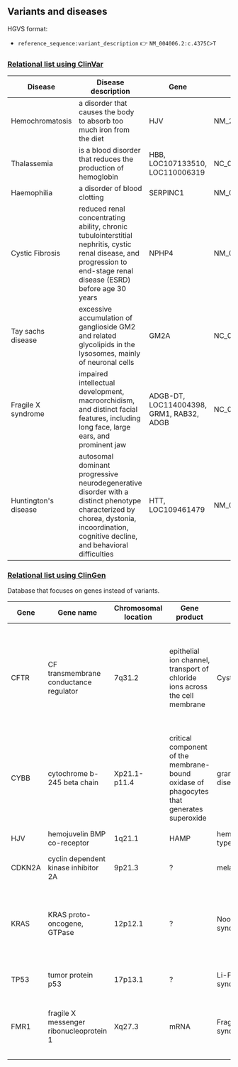 ## Variants and diseases

HGVS format:
* `reference_sequence:variant_description` 👉 `NM_004006.2:c.4375C>T`

### [Relational list using ClinVar](https://www.ncbi.nlm.nih.gov/clinvar/)

|Disease|Disease description|Gene|Variants|
|-------|-------------------|----|--------|
|Hemochromatosis|a disorder that causes the body to absorb too much iron from the diet|HJV|NM_213653.3:c.959G>T|
|Thalassemia| is a blood disorder that reduces the production of hemoglobin|	HBB, LOC107133510, LOC110006319	|	NC_000011.10:g.5218346_5226066del|
|Haemophilia|	a disorder of blood clotting	|	SERPINC1	|		NM_000488.4(SERPINC1):c.1246G>T  |
|Cystic Fibrosis| reduced renal concentrating ability, chronic tubulointerstitial nephritis, cystic renal disease, and progression to end-stage renal disease (ESRD) before age 30 years 	|	NPHP4	| NM_015102.5(NPHP4):c.314T>G	|
|Tay sachs disease| 	excessive accumulation of ganglioside GM2 and related glycolipids in the lysosomes, mainly of neuronal cells	|	GM2A	|	NC_000005.10:g.(?_151253197)_(151267660_?)	|
|Fragile X syndrome|	impaired intellectual development, macroorchidism, and distinct facial features, including long face, large ears, and prominent jaw |	ADGB-DT, LOC114004398, GRM1, RAB32, ADGB	|	NC_000006.11:g.146735206_147036914del301709 |
|Huntington's disease|	autosomal dominant progressive neurodegenerative disorder with a distinct phenotype characterized by chorea, dystonia, incoordination, cognitive decline, and behavioral difficulties	|	HTT, LOC109461479	|	NM_002111.8(HTT):c.52CAG[(36_39)]	|


### [Relational list using ClinGen](https://clinicalgenome.org/)

Database that focuses on genes instead of variants.

|Gene|Gene name|Chromosomal location|Gene product|Disease|Disease description|
|----|---------|--------------------|------------|-------|-------------------|
|CFTR|CF transmembrane conductance regulator|7q31.2|epithelial ion channel, transport of chloride ions across the cell membrane|Cystic fibrosis|a genetic disorder characterized by the production of sweat with a high salt content and mucus secretions with an abnormal viscosity|		 |
|CYBB|		cytochrome b-245 beta chain    |	Xp21.1-p11.4	| 	critical component of the membrane-bound oxidase of phagocytes that generates superoxide	|	granulomatous disease	|		white blood cells called phagocytes are unable to kill certain types of bacteria and fungi |
|HJV|		 hemojuvelin BMP co-receptor   |	1q21.1	|	HAMP	|	hemochromatosis type 2A	|		 too much iron builds up in the body |
|CDKN2A|	cyclin dependent kinase inhibitor 2A	|	9p21.3	|	?	|	melanoma	|	 cutaneous malignant cancer	 |
|KRAS|		KRAS proto-oncogene, GTPase    |	12p12.1	|	?	|		Noonan syndrome |	unusual facial characteristics, short stature, heart defects, other physical problems and possible developmental delays	 |
|TP53|	  tumor protein p53  	|		17p13.1 |		? |	Li-Fraumeni syndrome 1	|		increased risk to develop cancer |
|	FMR1	|	fragile X messenger ribonucleoprotein 1	|	Xq27.3	|	mRNA	|Fragile X syndrome|a genetic disorder characterized by mild-to-moderate intellectual disability|

